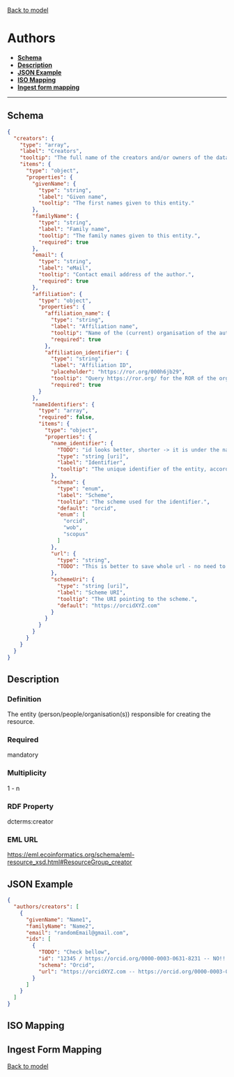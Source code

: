 [Back to model](_base.md)

# Authors

- **[Schema](#schema)**
- **[Description](#description)**
- **[JSON Example](#json-example)**
- **[ISO Mapping](#iso-mapping)**
- **[Ingest form mapping](#ingest-form-mapping)**
---
## Schema
```json
{
  "creators": {
    "type": "array",
    "label": "Creators",
    "tooltip": "The full name of the creators and/or owners of the dataset. The personal name format should be: family, given (e.g.: Smith, John).",
    "items": {
      "type": "object",
      "properties": {
        "givenName": {
          "type": "string",
          "label": "Given name",
          "tooltip": "The first names given to this entity."
        },
        "familyName": {
          "type": "string",
          "label": "Family name",
          "tooltip": "The family names given to this entity.",
          "required": true
        },
        "email": {
          "type": "string",
          "label": "eMail",
          "tooltip": "Contact email address of the author.",
          "required": true
        },
        "affiliation": {
          "type": "object",
          "properties": {
            "affiliation_name": {
              "type": "string",
              "label": "Affiliation name",
              "tooltip": "Name of the (current) organisation of the author.",
              "required": true
            },
            "affiliation_identifier": {
              "type": "string",
              "label": "Affiliation ID",
              "placeholder": "https://ror.org/000h6jb29",
              "tooltip": "Query https://ror.org/ for the ROR of the organisation",
              "required": true
          }
        },
        "nameIdentifiers": {
          "type": "array",
          "required": false,
          "items": {
            "type": "object",
            "properties": {
              "name_identifier": {
                "TODO": "id looks better, shorter -> it is under the nameIdentifiers...",
                "type": "string [uri]",
                "label": "Identifier",
                "tooltip": "The unique identifier of the entity, according to various identifier schemes."
              },
              "schema": {
                "type": "enum",
                "label": "Scheme",
                "tooltip": "The scheme used for the identifier.",
                "default": "orcid",
                "enum": [
                  "orcid",
                  "wob",
                  "scopus"
                ]
              },
              "url": {
                "type": "string",
                "TODO": "This is better to save whole url - no need to parse"
              },
              "schemeUri": {
                "type": "string [uri]",
                "label": "Scheme URI",
                "tooltip": "The URI pointing to the scheme.",
                "default": "https://orcidXYZ.com"
              }
            }
          }
        }
      }
    }
  }
}
```
## Description
### Definition
The entity (person/people/organisation(s)) responsible for creating the resource.
### Required
mandatory
### Multiplicity
1 - n
### RDF Property
dcterms:creator
### EML URL
https://eml.ecoinformatics.org/schema/eml-resource_xsd.html#ResourceGroup_creator
## JSON Example
```json
{
  "authors/creators": [
    {
      "givenName": "Name1",
      "familyName": "Name2",
      "email": "randomEmail@gmail.com",
      "ids": [
        {
          "TODO": "Check bellow",
          "id": "12345 / https://orcid.org/0000-0003-0631-8231 -- NO!!!",
          "schema": "Orcid",
          "url": "https://orcidXYZ.com -- https://orcid.org/0000-0003-0631-8231 -- YES"
        }
      ]
    }
  ]
}
```
## ISO Mapping
## Ingest Form Mapping


[Back to model](_base.md)
